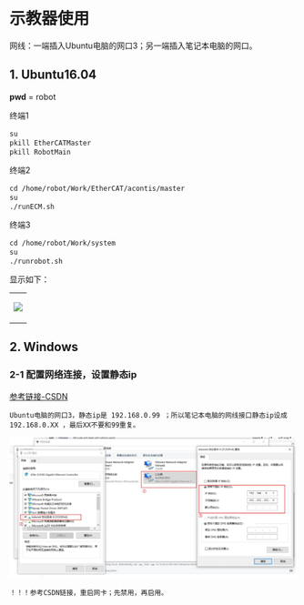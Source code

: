 # 示教器使用
网线：一端插入Ubuntu电脑的网口3；另一端插入笔记本电脑的网口。

## 1. Ubuntu16.04
**pwd** = robot

终端1
```
su
pkill EtherCATMaster
pkill RobotMain
```

终端2
```
cd /home/robot/Work/EtherCAT/acontis/master
su           
./runECM.sh
```

终端3
```
cd /home/robot/Work/system
su
./runrobot.sh
```

显示如下：
<div align="center">
<table>
<tr>
<td>

![](https://github.com/UCAS-IAMT/Co_Robot_EtherCAT/blob/main/images/simulator_1.jpg)  

</td>
</tr>
</table>
</div>

## 2. Windows
### 2-1 配置网络连接，设置静态ip
[参考链接-CSDN](https://blog.csdn.net/qq_68613861/article/details/134030902?ops_request_misc=%257B%2522request%255Fid%2522%253A%2522171127580416800188587141%2522%252C%2522scm%2522%253A%252220140713.130102334..%2522%257D&request_id=171127580416800188587141&biz_id=0&utm_medium=distribute.pc_search_result.none-task-blog-2~all~sobaiduend~default-1-134030902-null-null.142^v99^pc_search_result_base5&utm_term=windows%E9%9D%99%E6%80%81ip%E8%AE%BE%E7%BD%AE&spm=1018.2226.3001.4187)
```
Ubuntu电脑的网口3，静态ip是 192.168.0.99 ；所以笔记本电脑的网线接口静态ip设成192.168.0.XX ，最后XX不要和99重复。
```
![](https://github.com/UCAS-IAMT/Co_Robot_EtherCAT/blob/main/images/simulator_2-1.jpg)
```
！！！参考CSDN链接，重启网卡；先禁用，再启用。
```




